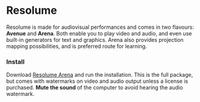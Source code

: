 # Resolume

Resolume is made for audiovisual performances and comes in two flavours: **Avenue** and **Arena**. Both enable you to play video and audio, and even use built-in generators for text and graphics. Arena also provides projection mapping possibilities, and is preferred route for learning.

### Install

Download [Resolume Arena](https://resolume.com/download/) and run the installation. This is the full package, but comes with watermarks on video and audio output unless a license is purchased. **Mute the sound** of the computer to avoid hearing the audio watermark.




